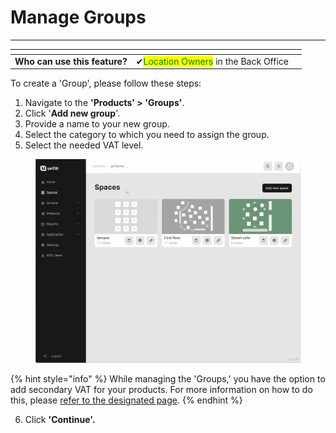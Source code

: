 # Manage Groups

***

<table data-card-size="large" data-view="cards"><thead><tr><th></th><th></th><th></th></tr></thead><tbody><tr><td><strong>Who can use this feature?</strong></td><td><span data-gb-custom-inline data-tag="emoji" data-code="2714">✔</span><mark style="color:green;">Location Owners</mark> in the Back Office</td><td></td></tr></tbody></table>

To create a 'Group', please follow these steps:

1. Navigate to the **'Products' > 'Groups'**.
2. Click '**Add new group**'.
3. Provide a name to your new group.
4. Select the category to which you need to assign the group.
5. Select the needed VAT level.

<figure><img src="../../../.gitbook/assets/group.gif" alt=""><figcaption></figcaption></figure>

{% hint style="info" %}
While managing the 'Groups,' you have the option to add secondary VAT for your products. For more information on how to do this, please [refer to the designated page](../../general/vat-levels/add-secondary-vat-bo.md).
{% endhint %}

6. Click **'Continue'.**
